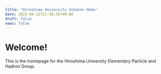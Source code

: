 ```yaml
---
title: "Hiroshima University Sohaken Home"
date: 2022-04-11T11:58:35+09:00
draft: false
news: false
---
```


# Welcome!
This is the homepage for the Hiroshima University Elementary Particle and Hadron Group.
